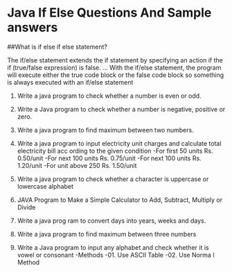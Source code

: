 # Java If Else Questions And Sample answers

##What is if else if else statement?

The if/else statement extends the if statement by specifying an action if the if (true/false expression) is false. ... With the if/else statement, the program will execute either the true code block or the false code block so something is always executed with an if/else statement

1. Write a java program to check whether a number is even or odd.

2. Write a Java program to check whether a number is negative, positive or zero.

3. Write a java program to find maximum between two numbers.

4. Write a java program to input electricity unit charges and calculate total electricity bill acc ording to the given condition
   -For first 50 units Rs. 0.50/unit
   -For next 100 units Rs. 0.75/unit
   -For next 100 units Rs. 1.20/unit
   -For unit above 250 Rs. 1.50/unit
   
5. Write a java program to check whether a character is uppercase or lowercase alphabet

6. JAVA Program to Make a Simple Calculator to Add, Subtract, Multiply or Divide

7. Write a java prog ram to convert days into years, weeks and days.

8. Write a java program to find maximum between three numbers

9. Write a Java program to input any alphabet and check whether it is vowel or consonant
   -Methods
     -01. Use ASCII Table
     -02. Use Norma l Method
